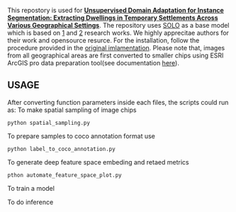 This repostory is used for [**Unsupervised Domain Adaptation for Instance Segmentation: Extracting Dwellings in Temporary Settlements Across Various Geographical Settings**](https://ieeexplore.ieee.org/document/10363437). The repository uses [SOLO](https://github.com/WXinlong/SOLO) as a base model which is based on [1](https://arxiv.org/pdf/1912.04488) and [2](https://arxiv.org/pdf/2003.10152) research works. We highly apprecitae authors for their work and opensource resurce. For the installation, follow the procedure provided in the [original imlamentation](https://github.com/WXinlong/SOLO/blob/master/docs/INSTALL.md). Please note that, images from all geographical areas are first converted to smaller chips using ESRI ArcGIS pro data preparation tool(see documentation [here](https://pro.arcgis.com/en/pro-app/latest/tool-reference/image-analyst/export-training-data-for-deep-learning.htm)). 
## USAGE
After converting function parameters inside each files, the scripts could run as:
To make spatial sampling of image chips
```
python spatial_sampling.py
```
To prepare samples to coco annotation format use

```
python label_to_coco_annotation.py
```
To generate deep feature space embeding and retaed metrics

```
pthon automate_feature_space_plot.py
```

To train a model 


To do inference 
